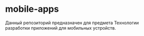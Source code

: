 # mobile-apps
Данный репозиторий предназначен для предмета Технологии разработки приложений для мобильных устройств.
